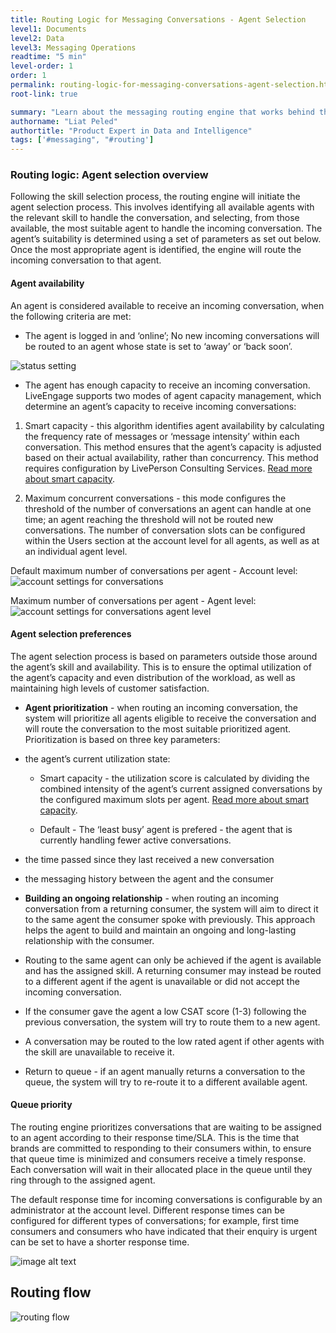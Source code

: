 ```yaml
---
title: Routing Logic for Messaging Conversations - Agent Selection
level1: Documents
level2: Data
level3: Messaging Operations
readtime: "5 min"
level-order: 1
order: 1
permalink: routing-logic-for-messaging-conversations-agent-selection.html
root-link: true

summary: "Learn about the messaging routing engine that works behind the scenes to select the agent that will handle an incoming conversation."
authorname: "Liat Peled"
authortitle: "Product Expert in Data and Intelligence"
tags: ['#messaging", "#routing']
---
```



### Routing logic: Agent selection overview

Following the skill selection process, the routing engine will initiate the agent selection process. This involves identifying all available agents with the relevant skill to handle the conversation, and selecting, from those available, the most suitable agent to handle the incoming conversation. The agent’s suitability is determined using a set of parameters as set out below. Once the most appropriate agent is identified, the engine will route the incoming conversation to that agent.

#### Agent availability

An agent is considered available to receive an incoming conversation, when the following criteria are met:

* The agent is logged in and ‘online’; No new incoming conversations will be routed to an agent whose state is set to ‘away’ or ‘back soon’.

![status setting](online-status-setting.png)

* The agent has enough capacity to receive an incoming conversation.
LiveEngage supports two modes of agent capacity management, which determine an agent’s capacity to receive incoming conversations:

 1. Smart capacity - this algorithm identifies agent availability by calculating the frequency rate of messages or ‘message intensity’ within each conversation. This method ensures that the agent’s capacity is adjusted based on their actual availability, rather than concurrency. This method requires configuration by LivePerson Consulting Services. [Read more about smart capacity](https://s3-eu-west-1.amazonaws.com/ce-sr/CA/Messaging/Smart+capacity.pdf).

 2. Maximum concurrent conversations - this mode configures the threshold of the number of conversations an agent can handle at one time; an agent reaching the threshold will not be routed new conversations. The number of conversation slots can be configured within the Users section at the account level for all agents, as well as at an individual agent level.

Default maximum number of conversations per agent - Account level:
![account settings for conversations](settings-number-conversations.png)

Maximum number of conversations per agent - Agent level:
![account settings for conversations agent level](conversations-agent-level.png)

#### Agent selection preferences

The agent selection process is based on parameters outside those around the agent’s skill and availability. This is to ensure the optimal utilization of the agent’s capacity and even distribution of the workload, as well as maintaining high levels of customer satisfaction.

* **Agent prioritization** - when routing an incoming conversation, the system will prioritize all agents eligible to receive the conversation and will route the conversation to the most suitable prioritized agent. Prioritization is based on three key parameters:

 * the agent’s current utilization state:

   * Smart capacity - the utilization score is calculated by dividing the combined intensity of the agent’s current assigned conversations by the configured maximum slots per agent. [Read more about smart capacity](https://s3-eu-west-1.amazonaws.com/ce-sr/CA/Messaging/Smart+capacity.pdf).

   * Default - The ‘least busy’ agent is prefered - the agent that is currently handling fewer active conversations.

 * the time passed since they last received a new conversation

 * the messaging history between the agent and the consumer

* **Building an ongoing relationship** - when routing an incoming conversation from a returning consumer, the system will aim to direct it to the same agent the consumer spoke with previously. This approach helps the agent to build and maintain an ongoing and long-lasting relationship with the consumer.

 * Routing to the same agent can only be achieved if the agent is available and has the assigned skill. A returning consumer may instead be routed to a different agent if the agent is unavailable or did not accept the incoming conversation.

 * If the consumer gave the agent a low CSAT score (1-3) following the previous conversation, the system will try to route them to a new agent.
* A conversation may be routed to the low rated agent if other agents with the skill are unavailable to receive it.

* Return to queue - if an agent manually returns a conversation to the queue, the system will try to re-route it to a different available agent.

#### Queue priority

The routing engine prioritizes conversations that are waiting to be assigned to an agent according to their response time/SLA. This is the time that brands are committed to responding to their consumers within, to ensure that queue time is minimized and consumers receive a timely response. Each conversation will wait in their allocated place in the queue until they ring through to the assigned agent.

The default response time for incoming conversations is configurable by an administrator at the account level. Different response times can be configured for different types of conversations; for example, first time consumers and consumers who have indicated that their enquiry is urgent can be set to have a shorter response time.

![image alt text](image_5.png)

## Routing flow

![routing flow](routing-flow.jpg)
